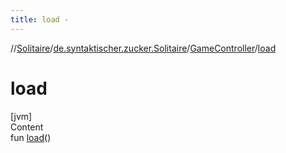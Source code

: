 ```yaml
---
title: load -
---
```

//[Solitaire](../../index.md)/[de.syntaktischer.zucker.Solitaire](../index.md)/[GameController](index.md)/[load](load.md)



# load  
[jvm]  
Content  
fun [load](load.md)()  



